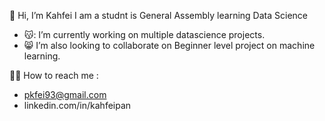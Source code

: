 👋 Hi, I’m Kahfei
I am a studnt is General Assembly learning Data Science

- 😽: I’m currently working on multiple datascience projects.
- 😸 I’m also looking to collaborate on Beginner level project on machine learning.

👻👻 How to reach me : 
- pkfei93@gmail.com 
- linkedin.com/in/kahfeipan

<!---
Pankahfei/Pankahfei is a ✨ special ✨ repository because its `README.md` (this file) appears on your GitHub profile.
You can click the Preview link to take a look at your changes.
--->
